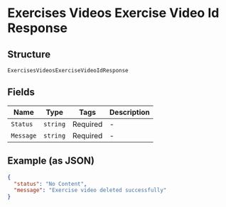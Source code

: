 
# Exercises Videos Exercise Video Id Response

## Structure

`ExercisesVideosExerciseVideoIdResponse`

## Fields

| Name | Type | Tags | Description |
|  --- | --- | --- | --- |
| `Status` | `string` | Required | - |
| `Message` | `string` | Required | - |

## Example (as JSON)

```json
{
  "status": "No Content",
  "message": "Exercise video deleted successfully"
}
```

